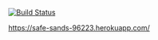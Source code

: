 [![Build Status](https://travis-ci.org/mozcivelek/myDemoApp.svg?branch=master)](https://travis-ci.org/mozcivelek/myDemoApp)

https://safe-sands-96223.herokuapp.com/
